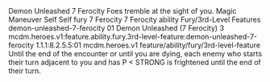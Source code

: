 <ability>
  <name>Demon Unleashed</name>
  <cost>7 Ferocity</cost>
  <flavor>Foes tremble at the sight of you.</flavor>
  <keywords>
    <keyword>Magic</keyword>
  </keywords>
  <type>Maneuver</type>
  <distance>Self</distance>
  <target>Self</target>
  <metadata>
    <class>fury</class>
    <cost>7 Ferocity</cost>
    <cost_amount>7</cost_amount>
    <cost_resource>Ferocity</cost_resource>
    <feature_type>ability</feature_type>
    <file_dpath>Fury/3rd-Level Features</file_dpath>
    <item_id>demon-unleashed-7-ferocity</item_id>
    <item_index>01</item_index>
    <item_name>Demon Unleashed (7 Ferocity)</item_name>
    <level>3</level>
    <scc>mcdm.heroes.v1:feature.ability.fury.3rd-level-feature:demon-unleashed-7-ferocity</scc>
    <scdc>1.1.1:8.2.5.5:01</scdc>
    <source>mcdm.heroes.v1</source>
    <type>feature/ability/fury/3rd-level-feature</type>
  </metadata>
  <effects>
    <effect type="mundane">Until the end of the encounter or until you are dying, each enemy who starts their turn adjacent to you and has P &lt; STRONG is frightened until the end of their turn.</effect>
  </effects>
</ability>
